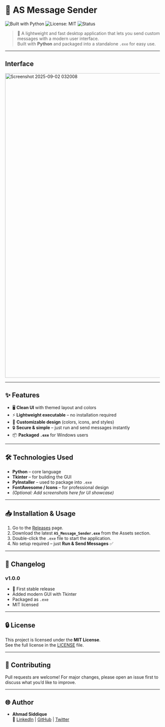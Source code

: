 # 💬 AS Message Sender

![Built with Python](https://img.shields.io/badge/Built%20with-Python-blue?style=flat&logo=python)
![License: MIT](https://img.shields.io/badge/License-MIT-green.svg)
![Status](https://img.shields.io/badge/Status-Stable-success?style=flat)

> 🚀 A lightweight and fast desktop application that lets you send custom messages with a modern user interface.  
> Built with **Python** and packaged into a standalone `.exe` for easy use.

---

## Interface 

<img width="1918" height="987" alt="Screenshot 2025-09-02 032008" src="https://github.com/user-attachments/assets/cfe48a57-7c1a-43ae-a54c-b7634d3b072a" />

---

## ✨ Features
- 🖥️ **Clean UI** with themed layout and colors  
- ⚡ **Lightweight executable** – no installation required  
- 🎨 **Customizable design** (colors, icons, and styles)  
- 🔒 **Secure & simple** – just run and send messages instantly  
- 📦 **Packaged `.exe`** for Windows users  

---

## 🛠️ Technologies Used
- **Python** – core language  
- **Tkinter** – for building the GUI  
- **PyInstaller** – used to package into `.exe`  
- **FontAwesome / Icons** – for professional design  
- *(Optional: Add screenshots here for UI showcase)*  

<!-- Example:
![App Screenshot](./assets/screenshot.png)
-->

---

## 📥 Installation & Usage
1. Go to the [Releases](../../releases) page.  
2. Download the latest **`AS_Message_Sender.exe`** from the Assets section.  
3. Double-click the `.exe` file to start the application.  
4. No setup required – just **Run & Send Messages** ✅  

---

## 📝 Changelog
### v1.0.0
- 🎉 First stable release  
- Added modern GUI with Tkinter  
- Packaged as `.exe`  
- MIT licensed  

---

## 🔒 License
This project is licensed under the **MIT License**.  
See the full license in the [LICENSE](./LICENSE) file.  

---

## 🤝 Contributing
Pull requests are welcome! For major changes, please open an issue first to discuss what you’d like to improve.

---

## 🌐 Author
- **Ahmad Siddique**  
  🔗 [LinkedIn](https://www.linkedin.com/in/ahmad-siddique-2bb73430a) | [GitHub](https://github.com/asshikrani) | [Twitter](https://x.com/ShikraniS41255)

